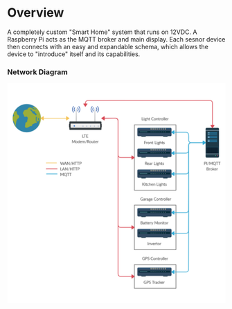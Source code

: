 # Overview

A completely custom "Smart Home" system that runs on 12VDC. A Raspberry Pi acts as the MQTT broker and main display. Each sesnor device then connects with an easy and expandable schema, which allows the device to "introduce" itself and its capabilities.

### Network Diagram
![Network diagram](https://github.com/daveflanagan52/VanIoT/blob/master/docs/network.png)
